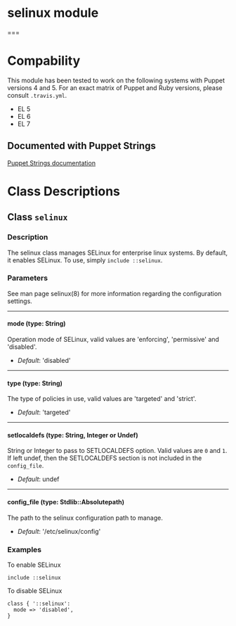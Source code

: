 # selinux module
===

# Compability

This module has been tested to work on the following systems with Puppet
versions 4 and 5. For an exact matrix of Puppet and Ruby versions, please
consult `.travis.yml`.

 * EL 5
 * EL 6
 * EL 7

## Documented with Puppet Strings

[Puppet Strings documentation](http://ghoneycutt.github.io/puppet-module-selinux/)

# Class Descriptions
## Class `selinux`

### Description

The selinux class manages SELinux for enterprise linux systems. By default, it enables SELinux. To use, simply
`include ::selinux`.


### Parameters

See man page selinux(8) for more information regarding the configuration settings.

---
####  mode (type: String)
Operation mode of SELinux, valid values are 'enforcing', 'permissive' and 'disabled'.

- *Default*: 'disabled'

---
#### type (type: String)
The type of policies in use, valid values are 'targeted' and 'strict'.

- *Default*: 'targeted'

---
#### setlocaldefs (type: String, Integer or Undef)
String or Integer to pass to SETLOCALDEFS option. Valid values are `0`
and `1`. If left undef, then the SETLOCALDEFS section is not included in
the `config_file`.

- *Default*: undef

---
#### config_file (type: Stdlib::Absolutepath)
The path to the selinux configuration path to manage.

- *Default*: '/etc/selinux/config'

### Examples

To enable SELinux

```puppet
include ::selinux
```

To disable SELinux

```puppet
class { '::selinux':
  mode => 'disabled',
}
```

